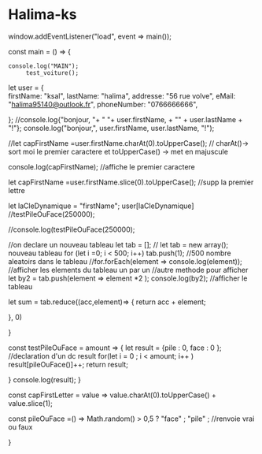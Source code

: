 # Halima-ks
window.addEventListener("load", event => main());

const main = () => {
	
	console.log("MAIN");
         test_voiture();

let user = {  
firstName: "ksal",
lastName: "halima",
addresse: "56 rue volve",
eMail: "halima95140@outlook.fr",
phoneNumber: "0766666666",




  };
//console.log{"bonjour, "+ " "+ user.firstName, + "" + user.lastName + "!"};
console.log("bonjour,", user.firstName, user.lastName, "!");

//let capFirstName =user.firstName.charAt(0).toUpperCase();  // charAt()-> sort moi le premier caractere et toUpperCase() -> met en majuscule

console.log(capFirstName);   //affiche le premier caractere
  
let capFirstName =user.firstName.slice(0).toUpperCase(); //supp la premier lettre 

let laCleDynamique = "firstName";
user[laCleDynamique]
//testPileOuFace(250000);


//console.log(testPileOuFace(250000);

//on declare un nouveau tableau
let tab = []; // let tab = new array(); nouveau tableau 
for (let i =0; i < 500; i++) tab.push(1);                //500 nombre aleatoirs dans le tableau 
//for.forEach(element => console.log(element));         //afficher les elements du tableau un par un 
//autre methode pour afficher 
let by2 = tab.push(element => element *2 );
console.log(by2);                                     //afficher le tableau 

let sum = tab.reduce((acc,element)=> {
   return acc + element;
  

}, 0)



}

const testPileOuFace = amount => {
   let result = {pile : 0, face : 0 }; //declaration d'un dc result 
   for(let i = 0 ; i < amount; i++ ) result[pileOuFace()]++;
   return result;
  
}
   console.log(result);
}

const capFirstLetter = value => value.charAt(0).toUpperCase() + value.slice(1);

const pileOuFace =() => Math.random() > 0,5 ? "face" ; "pile" ;     //renvoie vrai ou faux 


  }
